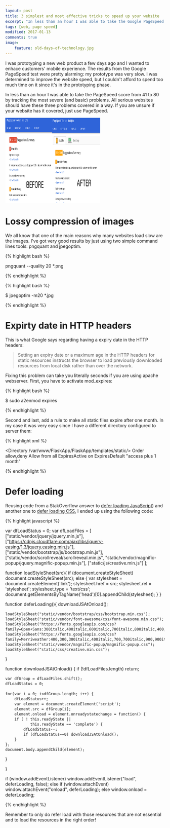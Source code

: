 ```yaml
---
layout: post
title: 3 simplest and most effective tricks to speed up your website
excerpt: "In less than an hour I was able to take the Google PageSpeed score of one of my websites from 41 to 80 by tracking the most severe (and basic) problems."
tags: [web, page speed]
modified: 2017-01-13
comments: true
image:
    feature: old-days-of-technology.jpg
---
```


I was prototyping a new web product a few days ago and I wanted to enhace customers' mobile experience.
The results from the Google PageSpeed test were pretty alarming: my prototype was very slow.
I was determined to improve the website speed, but I couldn't afford to spend too much time on it since it's in the prototyping phase.


In less than an hour I was able to take the PageSpeed score from 41 to 80 by tracking the most severe (and basic) problems.
All serious websites should have these three problems covered in a way. If you are unsure if your website has it covered, just use PageSpeed.

<a href="/images/pagspeed.png"><img class="aligncenter size-medium wp-image-814" src="/images/pagespeed.png" alt="anscombe" width="300" height="268" /></a>


# Lossy compression of images

We all know that one of the main reasons why many websites load slow are the images.
I've got very good results by just using two simple command lines tools: pngquant and jpegoptim.

{% highlight bash %}

pngquant --quality 20 *.png

{% endhighlight %}


{% highlight bash %}

$ jpegoptim -m20 *.jpg

{% endhighlight %}


# Expirty date in HTTP headers

This is what Google says regarding having a expiry date in the HTTP headers:

> Setting an expiry date or a maximum age in the HTTP headers for static resources instructs the browser to load previously downloaded resources from local disk rather than over the network.

Fixing this problem can take you literally seconds if you are using apache webserver. First, you have to activate mod_expires:

{% highlight bash %}

$ sudo a2enmod expires

{% endhighlight %}

Second and last, add a rule to make all static files expire after one month.
In my case it was very easy since I have a different directory configured to server them:

{% highlight xml %}

<Directory /var/www/FlaskApp/FlaskApp/templates/static/>
  Order allow,deny
  Allow from all
  <IfModule mod_expires.c>
      ExpiresActive on
      ExpiresDefault	"access plus 1 month"
  </IfModule>
</Directory>

{% endhighlight %}

# Defer loading

Reusing code from a StakOverflow answer to [defer loading JavaScript](http://stackoverflow.com/a/18405468)) and another one to [defer loading CSS](http://stackoverflow.com/a/22255132), I ended up using the following code:

{% highlight javascript %}

var dfLoadStatus = 0;
var dfLoadFiles = [
      ["static/vendor/jquery/jquery.min.js"],
      ["https://cdnjs.cloudflare.com/ajax/libs/jquery-easing/1.3/jquery.easing.min.js"],
      ["static/vendor/bootstrap/js/bootstrap.min.js"],
      ["static/vendor/scrollreveal/scrollreveal.min.js",
       "static/vendor/magnific-popup/jquery.magnific-popup.min.js"],
      ["static/js/creative.min.js"]
     ];

function loadStyleSheet(src){
   if (document.createStyleSheet) document.createStyleSheet(src);
   else {
       var stylesheet = document.createElement('link');
       stylesheet.href = src;
       stylesheet.rel = 'stylesheet';
       stylesheet.type = 'text/css';
       document.getElementsByTagName('head')[0].appendChild(stylesheet);
   }
}


function deferLoading(){
    downloadJSAtOnload();

    loadStyleSheet("static/vendor/bootstrap/css/bootstrap.min.css");
    loadStyleSheet("static/vendor/font-awesome/css/font-awesome.min.css");
    loadStyleSheet("https://fonts.googleapis.com/css?family=Open+Sans:300italic,400italic,600italic,700italic,800italic,400,300,600,700,800");
    loadStyleSheet("https://fonts.googleapis.com/css?family=Merriweather:400,300,300italic,400italic,700,700italic,900,900italic");
    loadStyleSheet("static/vendor/magnific-popup/magnific-popup.css");
    loadStyleSheet("static/css/creative.min.css");

}

function downloadJSAtOnload() {
    if (!dfLoadFiles.length) return;

    var dfGroup = dfLoadFiles.shift();
    dfLoadStatus = 0;

    for(var i = 0; i<dfGroup.length; i++) {
        dfLoadStatus++;
        var element = document.createElement('script');
        element.src = dfGroup[i];
        element.onload = element.onreadystatechange = function() {
        if ( ! this.readyState ||
               this.readyState == 'complete') {
            dfLoadStatus--;
            if (dfLoadStatus==0) downloadJSAtOnload();
        }
    };
    document.body.appendChild(element);
  }

}

if (window.addEventListener)
    window.addEventListener("load", deferLoading, false);
else if (window.attachEvent)
    window.attachEvent("onload", deferLoading);
else window.onload = deferLoading;

{% endhighlight %}

Remember to only do refer load with those resources that are not essential and to load the resources in the right order!
